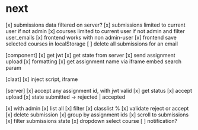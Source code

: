  # next

[x] submissions data filtered on server?
[x] submissions limited to current user if not admin
[x] courses limited to current user if not admin and filter user_emails
[x] frontend works with non admin-user
[x] frontend save selected courses in localStorage
[ ] delete all submissions for an email

[component]
[x] get jwt
[x] get state from server
[x] send assignment upload
[x] formatting
[x] get assignment name via iframe embed search param


[claat]
[x] inject script, iframe


[server]
[x] accept any assignment id, with jwt valid
[x] get status
[x] accept upload
[x] state submitted -> rejected | accepted

[x] with admin
[x] list all
[x] filter
[x] classlist %
[x] validate reject or accept
[x] delete submission
[x] group by assignment ids
[x] scroll to submissions
[x] filter submissions state
[x] dropdown select course
[ ] notification?
